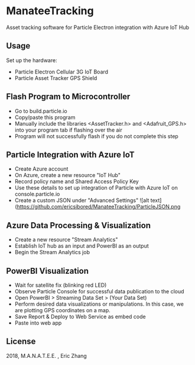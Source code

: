 # ManateeTracking
Asset tracking software for Particle Electron integration with Azure IoT Hub

## Usage
Set up the hardware:
- Particle Electron Cellular 3G IoT Board
- Particle Asset Tracker GPS Shield

## Flash Program to Microcontroller
- Go to build.particle.io
- Copy/paste this program
- Manually include the libraries <AssetTracker.h> and <Adafruit_GPS.h> into your program tab if flashing over the air
- Program will not successfully flash if you do not complete this step
## Particle Integration with Azure IoT
- Create Azure account
- On Azure, create a new resource "IoT Hub"
- Record policy name and Shared Access Policy Key
- Use these details to set up integration of Particle with Azure IoT on console.particle.io
- Create a custom JSON under "Advanced Settings"
![alt text](https://github.com/ericsibored/ManateeTracking/ParticleJSON.png

## Azure Data Processing & Visualization
- Create a new resource "Stream Analytics"
- Establish IoT hub as an input and PowerBI as an output
- Begin the Stream Analytics job

## PowerBI Visualization
- Wait for satellite fix (blinking red LED)
- Observe Particle Console for successful data publication to the cloud
- Open PowerBI > Streaming Data Set > (Your Data Set)
- Perform desired data visualizations or manipulations. In this case, we are plotting GPS coordinates on a map.
- Save Report & Deploy to Web Service as embed code
- Paste into web app

## License
2018, M.A.N.A.T.E.E. , Eric Zhang
